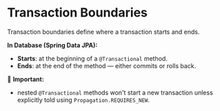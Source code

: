 # Transaction Boundaries
Transaction boundaries define where a transaction starts and ends.

**In Database (Spring Data JPA):**
- **Starts**: at the beginning of a `@Transactional` method.
- **Ends**: at the end of the method — either commits or rolls back.

🚨 **Important:**
- nested `@Transactional` methods won't start a new transaction unless explicitly told using `Propagation.REQUIRES_NEW`.

